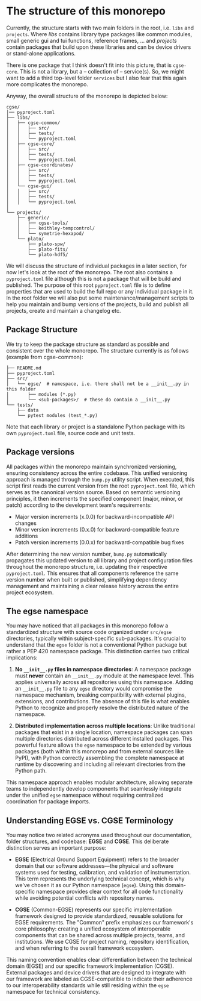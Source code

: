 # The structure of this monorepo

Currently, the structure starts with two main folders in the root, i.e. `libs`
and `projects`. Where
_libs_ contains library type packages like common modules, small generic gui and
tui functions, reference frames, ... and _projects_ contain packages that build
upon these libraries and can be device drivers or stand-alone applications.

There is one package that I think doesn't fit into this picture, that
is `cgse-core`. This is not a library, but a – collection of – service(s). So,
we might want to add a third top-level folder `services` but I also fear that
this again more complicates the monorepo.

Anyway, the overall structure of the monorepo is depicted below:

```
cgse/
│── pyproject.toml
├── libs/
│   ├── cgse-common/
│   │   ├── src/
│   │   ├── tests/
│   │   └── pyproject.toml
│   ├── cgse-core/
│   │   ├── src/
│   │   ├── tests/
│   │   └── pyproject.toml
│   ├── cgse-coordinates/
│   │   ├── src/
│   │   ├── tests/
│   │   └── pyproject.toml
│   └── cgse-gui/
│   │   ├── src/
│   │   ├── tests/
│   │   └── pyproject.toml
│
└── projects/
    ├── generic/
    │   ├── cgse-tools/
    │   ├── keithley-tempcontrol/
    │   └── symetrie-hexapod/
    └── plato/
        ├── plato-spw/
        ├── plato-fits/
        └── plato-hdf5/
```

We will discuss the structure of individual packages in a later section, for now
let's look at the root of the monorepo. The root also contains
a `pyproject.toml` file although this is not a package that will be build and
published. The purpose of this root `pyproject.toml` file is to define
properties that are used to build the full repo or any individual package in it.
In the root folder we will also put some maintenance/management scripts to help
you maintain and bump versions of the projects, build and publish all projects,
create and maintain a changelog etc.

## Package Structure

We try to keep the package structure as standard as possible and consistent over
the whole monorepo. The structure currently is as follows (example from
cgse-common):

```
├── README.md
├── pyproject.toml
├── src/
│   └── egse/  # namespace, i.e. there shall not be a __init__.py in this folder
│       ├── modules (*.py)
│       └── <sub-packages>/  # these do contain a __init__.py
└── tests/
    ├── data
    └── pytest modules (test_*.py)
```

Note that each library or project is a standalone Python package with its
own `pyproject.toml` file, source code and unit tests.

## Package versions

All packages within the monorepo maintain synchronized versioning, ensuring
consistency across the entire codebase. This unified versioning approach is
managed through the `bump.py` utility script. When executed, this script first
reads the current version from the root `pyproject.toml` file, which serves as
the canonical version source. Based on semantic versioning principles, it then
increments the specified component (major, minor, or patch) according to the
development team's requirements:

- Major version increments (x.0.0) for backward-incompatible API changes
- Minor version increments (0.x.0) for backward-compatible feature additions
- Patch version increments (0.0.x) for backward-compatible bug fixes

After determining the new version number, `bump.py` automatically propagates
this updated version to all library and project configuration files throughout
the monorepo structure, i.e. updating their respective `pyproject.toml`. This
ensures that all components reference the same version number when built or
published, simplifying dependency management and maintaining a clear release
history across the entire project ecosystem.

## The egse namespace

You may have noticed that all packages in this monorepo follow a standardized
structure with source code organized under `src/egse` directories, typically
within subject-specific sub-packages. It's crucial to understand that the `egse`
folder is not a conventional Python package but rather a PEP 420 namespace
package. This distinction carries two critical implications:

1. **No `__init__.py` files in namespace directories**: A namespace package must
   **never** contain an `__init__.py` module at the namespace level. This
   applies universally across all repositories using this namespace. Adding
   an `__init__.py` file to any `egse` directory would compromise the namespace
   mechanism, breaking compatibility with external plugins, extensions, and
   contributions. The absence of this file is what enables Python to recognize
   and properly resolve the distributed nature of the namespace.

2. **Distributed implementation across multiple locations**: Unlike traditional
   packages that exist in a single location, namespace packages can span
   multiple directories distributed across different installed packages. This
   powerful feature allows the `egse` namespace to be extended by various
   packages (both within this monorepo and from external sources like PyPI),
   with Python correctly assembling the complete namespace at runtime by
   discovering and including all relevant directories from the Python path.

This namespace approach enables modular architecture, allowing separate teams to
independently develop components that seamlessly integrate under the
unified `egse` namespace without requiring centralized coordination for package
imports.

## Understanding EGSE vs. CGSE Terminology

You may notice two related acronyms used throughout our documentation, folder
structures, and codebase: **EGSE** and **CGSE**. This deliberate distinction
serves an important purpose:

- **EGSE** (Electrical Ground Support Equipment) refers to the broader domain
  that our software addresses—the physical and software systems used for
  testing, calibration, and validation of instrumentation. This term represents
  the underlying technical concept, which is why we've chosen it as our Python
  namespace (`egse`). Using this domain-specific namespace provides clear
  context for all code functionality while avoiding potential conflicts with
  repository names.

- **CGSE** (Common-EGSE) represents our specific implementation framework
  designed to provide standardized, reusable solutions for EGSE requirements.
  The "Common" prefix emphasizes our framework's core philosophy: creating a
  unified ecosystem of interoperable components that can be shared across
  multiple projects, teams, and institutions. We use CGSE for project naming,
  repository identification, and when referring to the overall framework
  ecosystem.

This naming convention enables clear differentiation between the technical
domain (EGSE) and our specific framework implementation (CGSE). External
packages and device drivers that are designed to integrate with our framework
are labeled as CGSE-compatible to indicate their adherence to our
interoperability standards while still residing within the `egse` namespace for
technical consistency.
